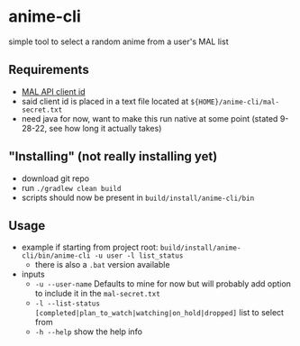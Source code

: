 # anime-cli
simple tool to select a random anime from a user's MAL list

## Requirements
- [MAL API client id](https://myanimelist.net/apiconfig)
- said client id is placed in a text file located at `${HOME}/anime-cli/mal-secret.txt` 
- need java for now, want to make this run native at some point (stated 9-28-22, see how long it actually takes)

## "Installing" (not really installing yet)
- download git repo
- run `./gradlew clean build`
- scripts should now be present in `build/install/anime-cli/bin`

## Usage
- example if starting from project root: `build/install/anime-cli/bin/anime-cli -u user -l list_status`
  - there is also a `.bat` version available
- inputs
  - `-u --user-name` Defaults to mine for now but will probably add option to include it in the `mal-secret.txt`
  - `-l --list-status [completed|plan_to_watch|watching|on_hold|dropped]` list to select from
  - `-h --help` show the help info
